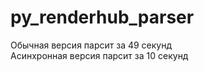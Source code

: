 # py_renderhub_parser
Обычная версия парсит за 49 секунд<br>
Асинхронная версия парсит за 10 секунд<br>
<br>
